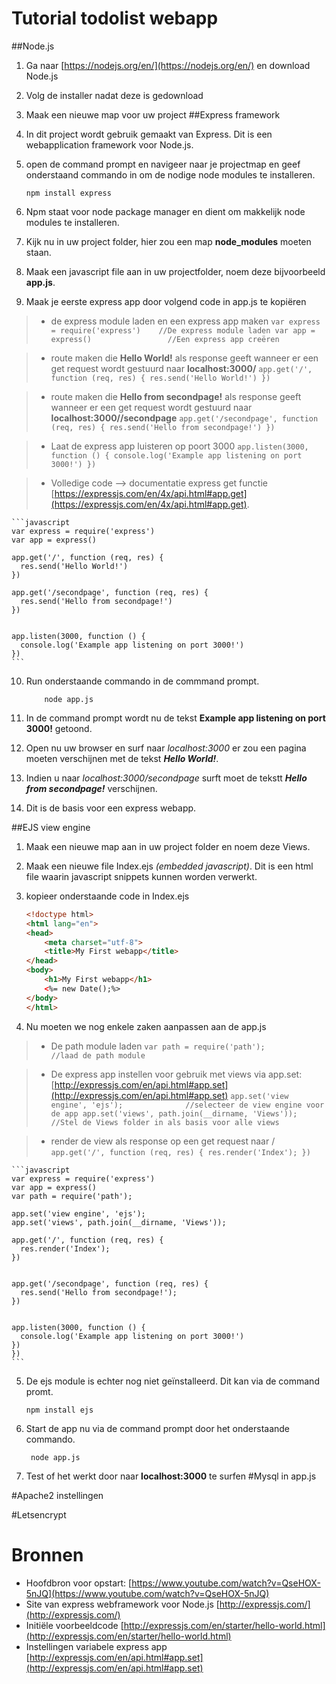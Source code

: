 # Tutorial todolist webapp

##Node.js
1. Ga naar [https://nodejs.org/en/](https://nodejs.org/en/) en download Node.js
2. Volg de installer nadat deze is gedownload
3. Maak een nieuwe map voor uw project
##Express framework
4. In dit project wordt gebruik gemaakt van Express. Dit is een webapplication framework voor Node.js.
5. open de command prompt en navigeer naar je projectmap en geef onderstaand commando in om de nodige node modules te installeren.

    ```
    npm install express
    ```
6. Npm staat voor node package manager en dient om makkelijk node modules te installeren.
7. Kijk nu in uw project folder, hier zou een map **node_modules** moeten staan.
8. Maak een javascript file aan in uw projectfolder, noem deze bijvoorbeeld **app.js**.
9. Maak je eerste express app door volgend code in app.js te kopiëren

>* de express module laden en een express app maken
    ```
    var express = require('express')    //De express module laden
    var app = express()                 //Een express app creëren
    ```

>* route maken die **Hello World!** als response geeft wanneer er een get request wordt gestuurd naar **localhost:3000/**
    ```
    app.get('/', function (req, res) {
      res.send('Hello World!')
    })
    ```

>* route maken die **Hello from secondpage!** als response geeft wanneer er een get request wordt gestuurd naar **localhost:3000//secondpage**
    ```
    app.get('/secondpage', function (req, res) {
      res.send('Hello from secondpage!')
    })
    ```

>* Laat de express app luisteren op poort 3000
    ```
    app.listen(3000, function () {
      console.log('Example app listening on port 3000!')
    })
    ```

>* Volledige code --> documentatie express get functie [https://expressjs.com/en/4x/api.html#app.get](https://expressjs.com/en/4x/api.html#app.get).

    ```javascript
    var express = require('express')
    var app = express()
    
    app.get('/', function (req, res) {
      res.send('Hello World!')
    })
    
    app.get('/secondpage', function (req, res) {
      res.send('Hello from secondpage!')
    })
    
    
    app.listen(3000, function () {
      console.log('Example app listening on port 3000!')
    })
    ```

10. Run onderstaande commando in de commmand prompt.

    ```
        node app.js
    ```
11. In de command prompt wordt nu de tekst **Example app listening on port 3000!** getoond.
12. Open nu uw browser en surf naar *localhost:3000* er zou een pagina moeten verschijnen met de tekst **_Hello World!_**.
13. Indien u naar *localhost:3000/secondpage* surft moet de tekstt **_Hello from secondpage!_** verschijnen.
14. Dit is de basis voor een express webapp.

##EJS view engine
1. Maak een nieuwe map aan in uw project folder en noem deze Views.
2. Maak een nieuwe file Index.ejs *(embedded javascript)*. Dit is een html file waarin javascript snippets kunnen worden verwerkt.
3. kopieer onderstaande code in Index.ejs

    ```html
    <!doctype html>
    <html lang="en">
    <head>
        <meta charset="utf-8">
        <title>My First webapp</title>
    </head>
    <body>
        <h1>My First webapp</h1>
        <%= new Date();%>
    </body>
    </html>
    ```
4. Nu moeten we nog enkele zaken aanpassen aan de app.js

>* De path module laden
    ```
    var path = require('path');			//laad de path module
    ```

>* De express app instellen voor gebruik met views via app.set: [http://expressjs.com/en/api.html#app.set](http://expressjs.com/en/api.html#app.set)
    ```
    app.set('view engine', 'ejs');				//selecteer de view engine voor de app
    app.set('views', path.join(__dirname, 'Views'));	//Stel de Views folder in als basis voor alle views
    ```

>* render de view als response op een get request naar /
    ```
    app.get('/', function (req, res) {
      res.render('Index');
    })
    ```


    ```javascript
    var express = require('express')
    var app = express()
    var path = require('path');	
    
    app.set('view engine', 'ejs');
    app.set('views', path.join(__dirname, 'Views'));
    
    app.get('/', function (req, res) {
      res.render('Index');
    })
    
    
    app.get('/secondpage', function (req, res) {
      res.send('Hello from secondpage!');
    })
    
    
    app.listen(3000, function () {
      console.log('Example app listening on port 3000!')
    })
    })
    ```

5. De ejs module is echter nog niet geïnstalleerd. Dit kan via de command promt.
    ```
    npm install ejs 
    ```
 
6. Start de app nu via de command prompt door het onderstaande commando.
 
    ```
     node app.js
    ```
 
7. Test of het werkt door naar **localhost:3000** te surfen
#Mysql in app.js

#Apache2 instellingen

#Letsencrypt 







# Bronnen
* Hoofdbron voor opstart: [https://www.youtube.com/watch?v=QseHOX-5nJQ](https://www.youtube.com/watch?v=QseHOX-5nJQ)
* Site van express webframework voor Node.js [http://expressjs.com/](http://expressjs.com/)
* Initiële voorbeeldcode [http://expressjs.com/en/starter/hello-world.html](http://expressjs.com/en/starter/hello-world.html)
* Instellingen variabele express app [http://expressjs.com/en/api.html#app.set](http://expressjs.com/en/api.html#app.set)